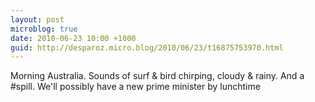 ```yaml
---
layout: post
microblog: true
date: 2010-06-23 10:00 +1000
guid: http://desparoz.micro.blog/2010/06/23/t16875753970.html
---
```

Morning Australia. Sounds of surf &amp; bird chirping, cloudy &amp; rainy. And a #spill. We'll possibly have a new prime minister by lunchtime
